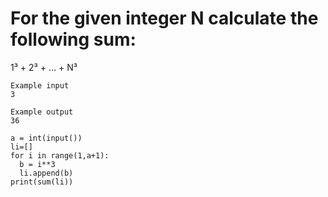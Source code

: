 #  For the given integer N calculate the following sum:

1³ + 2³ + ... + N³
```
Example input
3

Example output
36

```
```
a = int(input())
li=[]
for i in range(1,a+1):
  b = i**3
  li.append(b)
print(sum(li))
```
